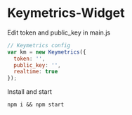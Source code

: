 # Keymetrics-Widget

Edit token and public_key in main.js
```javascript
// Keymetrics config
var km = new Keymetrics({
  token: '',
  public_key: '',
  realtime: true
});
```

Install and start
```
npm i && npm start
```